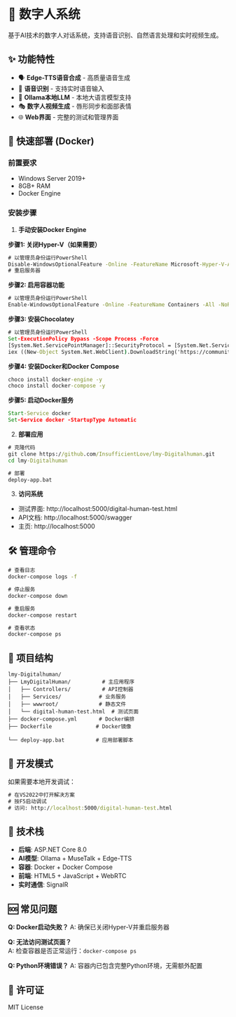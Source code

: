 # 🤖 数字人系统

基于AI技术的数字人对话系统，支持语音识别、自然语言处理和实时视频生成。

## ✨ 功能特性

- 🗣️ **Edge-TTS语音合成** - 高质量语音生成
- 🎤 **语音识别** - 支持实时语音输入  
- 🧠 **Ollama本地LLM** - 本地大语言模型支持
- 🎭 **数字人视频生成** - 唇形同步和面部表情
- 🌐 **Web界面** - 完整的测试和管理界面

## 🚀 快速部署 (Docker)

### 前置要求
- Windows Server 2019+
- 8GB+ RAM
- Docker Engine

### 安装步骤

1. **手动安装Docker Engine**

**步骤1: 关闭Hyper-V（如果需要）**
```cmd
# 以管理员身份运行PowerShell
Disable-WindowsOptionalFeature -Online -FeatureName Microsoft-Hyper-V-All -NoRestart
# 重启服务器
```

**步骤2: 启用容器功能**
```cmd
# 以管理员身份运行PowerShell
Enable-WindowsOptionalFeature -Online -FeatureName Containers -All -NoRestart
```

**步骤3: 安装Chocolatey**
```cmd
# 以管理员身份运行PowerShell
Set-ExecutionPolicy Bypass -Scope Process -Force
[System.Net.ServicePointManager]::SecurityProtocol = [System.Net.ServicePointManager]::SecurityProtocol -bor 3072
iex ((New-Object System.Net.WebClient).DownloadString('https://community.chocolatey.org/install.ps1'))
```

**步骤4: 安装Docker和Docker Compose**
```cmd
choco install docker-engine -y
choco install docker-compose -y
```

**步骤5: 启动Docker服务**
```cmd
Start-Service docker
Set-Service docker -StartupType Automatic
```

2. **部署应用**
```cmd
# 克隆代码
git clone https://github.com/InsufficientLove/lmy-Digitalhuman.git
cd lmy-Digitalhuman

# 部署
deploy-app.bat
```

3. **访问系统**
- 测试界面: http://localhost:5000/digital-human-test.html
- API文档: http://localhost:5000/swagger
- 主页: http://localhost:5000

## 🛠️ 管理命令

```cmd
# 查看日志
docker-compose logs -f

# 停止服务  
docker-compose down

# 重启服务
docker-compose restart

# 查看状态
docker-compose ps
```

## 📁 项目结构

```
lmy-Digitalhuman/
├── LmyDigitalHuman/          # 主应用程序
│   ├── Controllers/          # API控制器
│   ├── Services/            # 业务服务
│   ├── wwwroot/             # 静态文件
│   └── digital-human-test.html  # 测试页面
├── docker-compose.yml       # Docker编排
├── Dockerfile              # Docker镜像

└── deploy-app.bat          # 应用部署脚本
```

## 🔧 开发模式

如果需要本地开发调试：

```cmd
# 在VS2022中打开解决方案
# 按F5启动调试
# 访问: http://localhost:5000/digital-human-test.html
```

## 📝 技术栈

- **后端**: ASP.NET Core 8.0
- **AI模型**: Ollama + MuseTalk + Edge-TTS
- **容器**: Docker + Docker Compose
- **前端**: HTML5 + JavaScript + WebRTC
- **实时通信**: SignalR

## 🆘 常见问题

**Q: Docker启动失败？**
A: 确保已关闭Hyper-V并重启服务器

**Q: 无法访问测试页面？**  
A: 检查容器是否正常运行：`docker-compose ps`

**Q: Python环境错误？**
A: 容器内已包含完整Python环境，无需额外配置

## 📄 许可证

MIT License